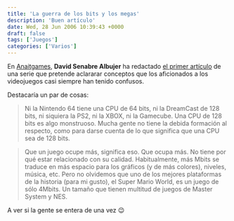 ```yaml
---
title: 'La guerra de los bits y los megas'
description: 'Buen artículo'
date: Wed, 28 Jun 2006 10:39:43 +0000
draft: false
tags: ['Juegos']
categories: ['Varios']
---
```


En [Anaitgames](https://www.anaitgames.com/), **David Senabre Albujer** ha redactado [el primer artículo](https://web.archive.org/web/20080209005545/http://www.anaitgames.com/la-carrera-de-los-bits-y-megahercios/) de una serie que pretende aclararar conceptos que los aficionados a los videojuegos casi siempre han tenido confusos.

Destacaría un par de cosas:

> Ni la Nintendo 64 tiene una CPU de 64 bits, ni la DreamCast de 128 bits, ni siquiera la PS2, ni la XBOX, ni la Gamecube. Una CPU de 128 bits es algo monstruoso. Mucha gente no tiene la debida formación al respecto, como para darse cuenta de lo que significa que una CPU sea de 128 bits.

> Que un juego ocupe más, significa eso. Que ocupa más. No tiene por qué estar relacionado con su calidad. Habitualmente, más Mbits se traduce en más espacio para los gráficos (y de más colores), niveles, música, etc. Pero no olvidemos que uno de los mejores plataformas de la historia (para mi gusto), el Super Mario World, es un juego de sólo 4Mbits. Un tamaño que tienen multitud de juegos de Master System y NES.

A ver si la gente se entera de una vez :wink: